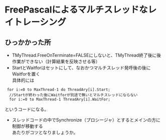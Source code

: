 # FreePascalによるマルチスレッドなレイトレーシング
## ひっかかった所
* TMyThread.FreeOnTerminate=FALSEにしないと、TMyThread終了後に後作業ができない（計算結果を反映させる等）  
* StartとWaitforはセットにして、なおかつマルチスレッド発呼後の後にWaitforを置く  
具体的には  
```
 for i:=0 to MaxThread-1 do ThreadAry[i].Start;
  //Startが終わった後にWaitforが別途で無いとマルチスレッドにならない
  for i:=0 to MaxThread-1 ThreadAry[i].WaitFor;   
 ```
 というコードになる。
 * スレッドコードの中でSynchronize（プロシージャ）とするとメインの方に制御が移動する  
あたりがコツとなりましょうか。
